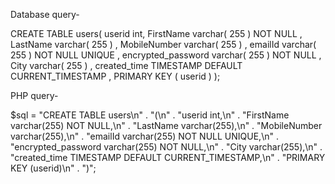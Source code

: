 Database query-

CREATE TABLE users(
userid int,
FirstName varchar( 255 ) NOT NULL ,
LastName varchar( 255 ) ,
MobileNumber varchar( 255 ) ,
emailId varchar( 255 ) NOT NULL UNIQUE ,
encrypted_password varchar( 255 ) NOT NULL ,
City varchar( 255 ) ,
created_time TIMESTAMP DEFAULT CURRENT_TIMESTAMP ,
PRIMARY KEY ( userid )
);

PHP query-

$sql = "CREATE TABLE users\n"
    . "(\n"
    . "userid int,\n"
    . "FirstName varchar(255) NOT NULL,\n"
    . "LastName varchar(255),\n"
    . "MobileNumber varchar(255),\n"
    . "emailId varchar(255) NOT NULL UNIQUE,\n"
    . "encrypted_password varchar(255) NOT NULL,\n"
    . "City varchar(255),\n"
    . "created_time TIMESTAMP DEFAULT CURRENT_TIMESTAMP,\n"
    . "PRIMARY KEY (userid)\n"
    . ")";